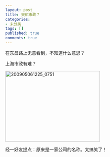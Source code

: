 ```yaml
---
layout: post
title: 天佑市政？
categories:
- 未分类
tags: []
published: true
comments: true
---
```

<p>在东昌路上无意看到，不知道什么意思？</p>

<p>上海市政有难？</p>

<p><img class="alignnone size-medium wp-image-481" title="200905061225_0751" src="{{site.url}}/media/2009/05/200905061225_0751-300x225.jpg" alt="200905061225_0751" width="300" height="225" /></p>

<p>经一好友提点：原来是一家公司的名称。太搞笑了！</p>
